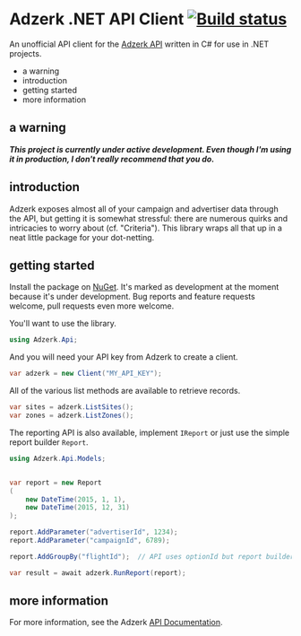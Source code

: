 Adzerk .NET API Client [![Build status](https://ci.appveyor.com/api/projects/status/btr9aajsql1hdyv1?svg=true)](https://ci.appveyor.com/project/horia141/adzerk-dot-net)
======================

An unofficial API client for the [Adzerk API][0] written in C# for use
in .NET projects.

  * a warning
  * introduction
  * getting started
  * more information

a warning
---------

***This project is currently under active development.  Even though I'm
using it in production, I don't really recommend that you do.***

introduction
-------------

Adzerk exposes almost all of your campaign and advertiser data through
the API, but getting it is somewhat stressful:  there are numerous
quirks and intricacies to worry about (cf. "Criteria").  This library
wraps all that up in a neat little package for your dot-netting.

getting started
---------------

Install the package on [NuGet][1].  It's marked as development at the
moment because it's under development.  Bug reports and feature requests
welcome, pull requests even more welcome.

You'll want to use the library.

```csharp
using Adzerk.Api;
```

And you will need your API key from Adzerk to create a client.

```csharp
var adzerk = new Client("MY_API_KEY");
```

All of the various list methods are available to retrieve records.

```csharp
var sites = adzerk.ListSites();
var zones = adzerk.ListZones();
```

The reporting API is also available, implement `IReport` or just use
the simple report builder `Report`.

```csharp
using Adzerk.Api.Models;


var report = new Report
(
    new DateTime(2015, 1, 1),
    new DateTime(2015, 12, 31)
);

report.AddParameter("advertiserId", 1234);
report.AddParameter("campaignId", 6789);

report.AddGroupBy("flightId");  // API uses optionId but report builder fixes it

var result = await adzerk.RunReport(report);
```

more information
----------------

For more information, see the Adzerk [API Documentation][0].

[0]: https://github.com/adzerk/adzerk-api/wiki/
[1]: https://www.nuget.org/packages/Adzerk.Api
